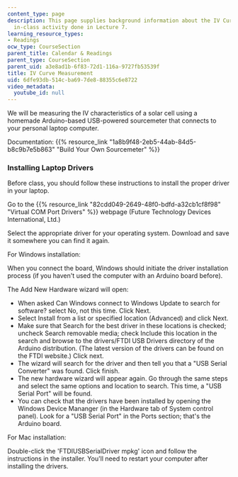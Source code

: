```yaml
---
content_type: page
description: This page supplies background information about the IV Curve measurement
  in-class activity done in Lecture 7.
learning_resource_types:
- Readings
ocw_type: CourseSection
parent_title: Calendar & Readings
parent_type: CourseSection
parent_uid: a3e8ad1b-6f83-72d1-116a-9727fb53539f
title: IV Curve Measurement
uid: 6dfe93db-514c-ba69-7de8-88355c6e8722
video_metadata:
  youtube_id: null
---
```


We will be measuring the IV characteristics of a solar cell using a homemade Arduino-based USB-powered sourcemeter that connects to your personal laptop computer.

Documentation: {{% resource_link "1a8b9f48-2eb5-44ab-84d5-b8c9b7e5b863" "Build Your Own Sourcemeter" %}}

### Installing Laptop Drivers

Before class, you should follow these instructions to install the proper driver in your laptop.

Go to the {{% resource_link "82cdd049-2649-48f0-bdfd-a32cb1cf8f98" "Virtual COM Port Drivers" %}} webpage (Future Technology Devices International, Ltd.)

Select the appropriate driver for your operating system. Download and save it somewhere you can find it again.

For Windows installation:

When you connect the board, Windows should initiate the driver installation process (if you haven't used the computer with an Arduino board before).

The Add New Hardware wizard will open:

*   When asked Can Windows connect to Windows Update to search for software? select No, not this time. Click Next.
*   Select Install from a list or specified location (Advanced) and click Next.
*   Make sure that Search for the best driver in these locations is checked; uncheck Search removable media; check Include this location in the search and browse to the drivers/FTDI USB Drivers directory of the Arduino distribution. (The latest version of the drivers can be found on the FTDI website.) Click next.
*   The wizard will search for the driver and then tell you that a "USB Serial Converter" was found. Click finish.
*   The new hardware wizard will appear again. Go through the same steps and select the same options and location to search. This time, a "USB Serial Port" will be found.
*   You can check that the drivers have been installed by opening the Windows Device Mananger (in the Hardware tab of System control panel). Look for a "USB Serial Port" in the Ports section; that's the Arduino board.

For Mac installation:

Double-click the 'FTDIUSBSerialDriver mpkg' icon and follow the instructions in the installer. You'll need to restart your computer after installing the drivers.